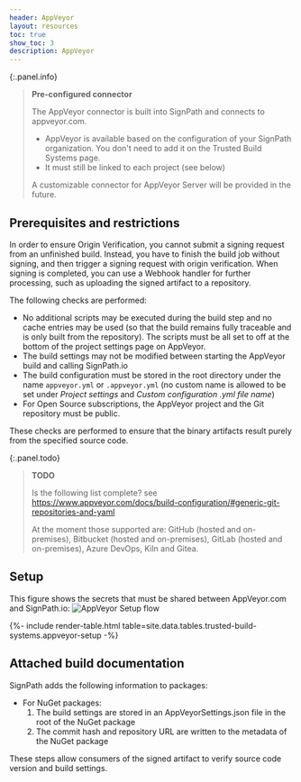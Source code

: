 ```yaml
---
header: AppVeyor
layout: resources
toc: true
show_toc: 3
description: AppVeyor
---
```



{:.panel.info}
> **Pre-configured connector**
>
> The AppVeyor connector is built into SignPath and connects to appveyor.com. 
> * AppVeyor is available based on the configuration of your SignPath organization. You don't need to add it on the Trusted Build Systems page. 
> * It must still be linked to each project (see below)
> 
> A customizable connector for AppVeyor Server will be provided in the future.

## Prerequisites and restrictions

In order to ensure Origin Verification, you cannot submit a signing request from an unfinished build. Instead, you have to finish the build job without signing, and then trigger a signing request with origin verification. When signing is completed, you can use a Webhook handler for further processing, such as uploading the signed artifact to a repository. 

The following checks are performed:

* No additional scripts may be executed during the build step and no cache entries may be used (so that the build remains fully traceable and is only built from the repository). The scripts must be all set to off at the bottom of the project settings page on AppVeyor.
* The build settings may not be modified between starting the AppVeyor build and calling SignPath.io
* The build configuration must be stored in the root directory under the name `appveyor.yml` or `.appveyor.yml` (no custom name is allowed to be set under *Project settings* and *Custom configuration .yml file name*)
* For Open Source subscriptions, the AppVeyor project and the Git repository must be public.

These checks are performed to ensure that the binary artifacts result purely from the specified source code.

{:.panel.todo}
> **TODO**
>
> Is the following list complete? see https://www.appveyor.com/docs/build-configuration/#generic-git-repositories-and-yaml
>
> At the moment those supported are: GitHub (hosted and on-premises), Bitbucket (hosted and on-premises), GitLab (hosted and on-premises), Azure DevOps, Kiln and Gitea. 

## Setup
This figure shows the secrets that must be shared between AppVeyor.com and SignPath.io:
![AppVeyor Setup flow](/assets/img/resources/build-integration_appveyor.png)

{%- include render-table.html table=site.data.tables.trusted-build-systems.appveyor-setup -%}

## Attached build documentation

SignPath adds the following information to packages:

* For NuGet packages:
  1. The build settings are stored in an AppVeyorSettings.json file in the root of the NuGet package
  2. The commit hash and repository URL are written to the metadata of the NuGet package

These steps allow consumers of the signed artifact to verify source code version and build settings.

